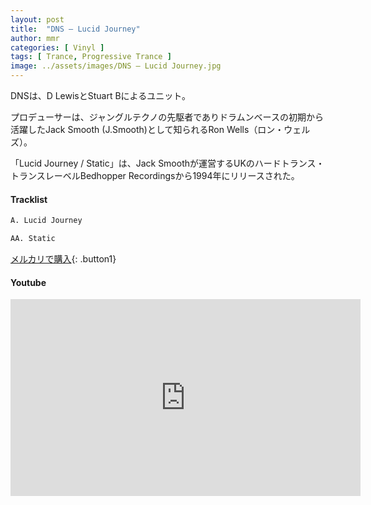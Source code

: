 ```yaml
---
layout: post
title:  "DNS – Lucid Journey"
author: mmr
categories: [ Vinyl ]
tags: [ Trance, Progressive Trance ]
image: ../assets/images/DNS – Lucid Journey.jpg
---
```


DNSは、D LewisとStuart Bによるユニット。

プロデューサーは、ジャングルテクノの先駆者でありドラムンベースの初期から活躍したJack Smooth (J.Smooth)として知られるRon Wells（ロン・ウェルズ）。

「Lucid Journey / Static」は、Jack Smoothが運営するUKのハードトランス・トランスレーベルBedhopper Recordingsから1994年にリリースされた。

#### Tracklist
```md
A. Lucid Journey

AA. Static
```

[メルカリで購入](https://jp.mercari.com/item/m32990875012?afid=6142608987){: .button1}

#### Youtube
<iframe width="560" height="315" src="https://www.youtube.com/embed/GKK_5uhxEUQ?si=9_2iwHpYwL2fMIHH" title="YouTube video player" frameborder="0" allow="accelerometer; autoplay; clipboard-write; encrypted-media; gyroscope; picture-in-picture; web-share" referrerpolicy="strict-origin-when-cross-origin" allowfullscreen></iframe>
